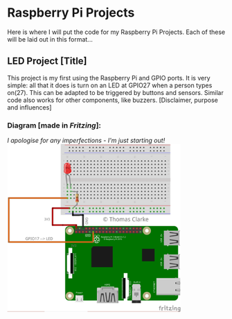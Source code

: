 # Raspberry Pi Projects
Here is where I will put the code for my Raspberry Pi Projects. Each of these will be laid out in this format...
 
## LED Project [Title]
This project is my first using the Raspberry Pi and GPIO ports. It is very simple: all that it does is turn on an LED at GPIO27 when a person types on(27). This can be adapted to be triggered by buttons and sensors. Similar code also works for other components, like buzzers.
[Disclaimer, purpose and influences]


### Diagram [made in <i>Fritzing</i>]:
<i> I apologise for any imperfections - I'm just starting out!</i><br>
<img src="/diagram1.png" length=400 width=400>
